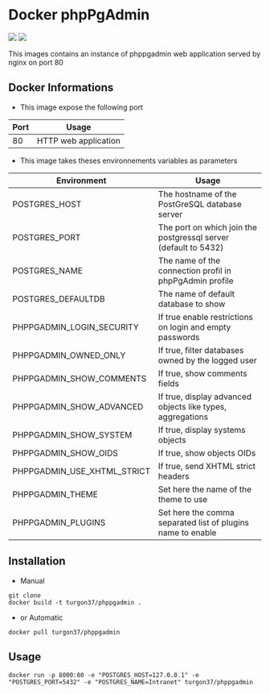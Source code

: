 # Docker phpPgAdmin

[![](https://images.microbadger.com/badges/image/turgon37/phppgadmin.svg)](https://microbadger.com/images/turgon37/phppgadmin "Get your own image badge on microbadger.com")
[![](https://images.microbadger.com/badges/version/turgon37/phppgadmin.svg)](https://microbadger.com/images/turgon37/phppgadmin "Get your own version badge on microbadger.com")

This images contains an instance of phppgadmin web application served by nginx on port 80

## Docker Informations

* This image expose the following port

| Port           | Usage                |
| -------------- | -------------------- |
| 80             | HTTP web application |

 * This image takes theses environnements variables as parameters

| Environment                 | Usage                                                           |
| --------------------------- | ----------------------------------------------------------------|
| POSTGRES_HOST               | The hostname of the PostGreSQL database server                  |
| POSTGRES_PORT               | The port on which join the postgressql server (default to 5432) |
| POSTGRES_NAME               | The name of the connection profil in phpPgAdmin profile         |
| POSTGRES_DEFAULTDB          | The name of default database to show                            |
| PHPPGADMIN_LOGIN_SECURITY   | If true enable restrictions on login and empty passwords        |
| PHPPGADMIN_OWNED_ONLY       | If true, filter databases owned by the logged user              |
| PHPPGADMIN_SHOW_COMMENTS    | If true, show comments fields                                   |
| PHPPGADMIN_SHOW_ADVANCED    | If true, display advanced objects like types, aggregations      |
| PHPPGADMIN_SHOW_SYSTEM      | If true, display systems objects                                |
| PHPPGADMIN_SHOW_OIDS        | If true, show objects OIDs                                      |
| PHPPGADMIN_USE_XHTML_STRICT | If true, send XHTML strict headers                              |
| PHPPGADMIN_THEME            | Set here the name of the theme to use                           |
| PHPPGADMIN_PLUGINS          | Set here the comma separated list of plugins name to enable     |


## Installation

* Manual

```
git clone
docker build -t turgon37/phppgadmin .
```

* or Automatic

```
docker pull turgon37/phppgadmin
```


## Usage

```
docker run -p 8000:80 -e "POSTGRES_HOST=127.0.0.1" -e "POSTGRES_PORT=5432" -e "POSTGRES_NAME=Intranet" turgon37/phppgadmin
```

